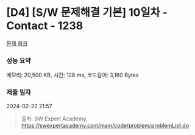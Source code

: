 # [D4] [S/W 문제해결 기본] 10일차 - Contact - 1238 

[문제 링크](https://swexpertacademy.com/main/code/problem/problemDetail.do?contestProbId=AV15B1cKAKwCFAYD) 

### 성능 요약

메모리: 20,500 KB, 시간: 128 ms, 코드길이: 3,160 Bytes

### 제출 일자

2024-02-22 21:57



> 출처: SW Expert Academy, https://swexpertacademy.com/main/code/problem/problemList.do